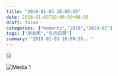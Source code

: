 ```yaml
---
title: "2018-01-03 16:00:35"
date: 2018-01-03T10:00:00+08:00
draft: false
categories: ["moments","2018","2018-01"]
tags: ["朋友圈","生活记录"]
summary: "2018-01-03 16:00:35..."
---
```


😔

![Media 1](/Moments/photos/2018-01-03/201801031600350.jpg)

